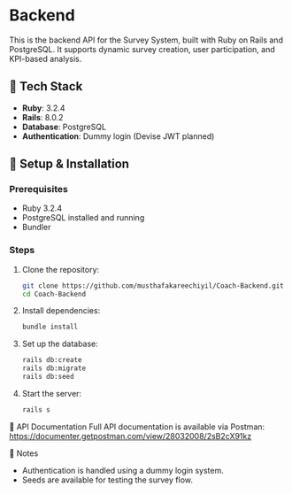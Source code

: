 # Backend

This is the backend API for the Survey System, built with Ruby on Rails and PostgreSQL. It supports dynamic survey creation, user participation, and KPI-based analysis.

## 🔧 Tech Stack

- **Ruby**: 3.2.4  
- **Rails**: 8.0.2
- **Database**: PostgreSQL  
- **Authentication**: Dummy login (Devise JWT planned)  

## 🚀 Setup & Installation

### Prerequisites

- Ruby 3.2.4
- PostgreSQL installed and running
- Bundler

### Steps

1. Clone the repository:
   ```bash
   git clone https://github.com/musthafakareechiyil/Coach-Backend.git
   cd Coach-Backend
   
2. Install dependencies:
   ```bash
   bundle install
   
3. Set up the database:
   ```bash
   rails db:create
   rails db:migrate
   rails db:seed

4. Start the server:
   ```bash
   rails s

📘 API Documentation
   Full API documentation is available via Postman:
   https://documenter.getpostman.com/view/28032008/2sB2cX91kz

📌 Notes
- Authentication is handled using a dummy login system.
- Seeds are available for testing the survey flow.



